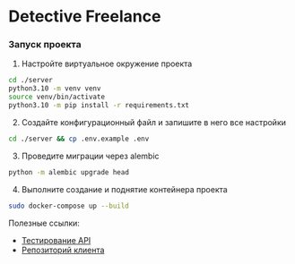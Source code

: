 # Detective Freelance

### Запуск проекта

1. Настройте виртуальное окружение проекта

```bash
cd ./server
python3.10 -m venv venv
source venv/bin/activate
python3.10 -m pip install -r requirements.txt
```

2. Создайте конфигурационный файл и запишите в него все настройки

```bash
cd ./server && cp .env.example .env
```

3. Проведите миграции через alembic

```bash
python -m alembic upgrade head
```

4. Выполните создание и поднятие контейнера проекта

```bash
sudo docker-compose up --build
```

Полезные ссылки:
- [Тестирование API](http://localhost:8001/docs)
- [Репозиторий клиента](https://github.com/Qusar0/ias_detective_frontend)